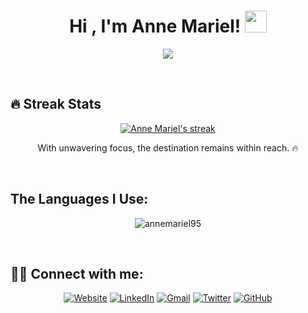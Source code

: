 <h1 align="center">Hi , I'm Anne Mariel! <img src="https://media.giphy.com/media/hvRJCLFzcasrR4ia7z/giphy.gif" width="35"></h1>
<p align="center">
 <a href="https://github.com/DenverCoder1/readme-typing-svg"><img src="https://readme-typing-svg.herokuapp.com?lines=a+Full+Stack+Web+Developer;&center=true&width=500&height=50&font=georgia"></a>
</p>

<br/>

## 🔥 Streak Stats

<p align="center">
  <a href="https://github.com/DenverCoder1/github-readme-streak-stats">
    <img title="🔥 Get streak stats for your profile at git.io/streak-stats" alt="Anne Mariel's streak" src="https://github-readme-streak-stats.herokuapp.com/?user=AnneMariel95&theme=algolia"/>
  </a>
  <p align="center"> With unwavering focus, the destination remains within reach. 🔥 </p>
</p>

<br/>

## The Languages I Use:

<p align="center"><img align="center" src="https://github-readme-stats.vercel.app/api/top-langs?username=annemariel95&show_icons=true&locale=en&layout=compact" alt="annemariel95" /></p>

<br/>

## 🙋‍♀️ Connect with me:
<p align="center">
	<a href="https://anne-mariel.com" target="_blank"><img src="https://img.icons8.com/bubbles/50/000000/web.png" alt="Website"/></a>
	<a href="https://www.linkedin.com/in/anne-mariel/" target="_blank"><img src="https://img.icons8.com/bubbles/50/000000/linkedin.png" alt="LinkedIn"/></a>
	<a href="mailto:a.mariel.recio@gmail.com" target="_blank"><img src="https://img.icons8.com/bubbles/50/000000/gmail.png" alt="Gmail"/></a>
 <a href="https://twitter.com/recio_mariel" target="_blank"><img src="https://img.icons8.com/bubbles/50/000000/twitter-squared.png" alt="Twitter"/></a>
 <a href="https://github.com/annemariel95" target="_blank"><img src="https://img.icons8.com/bubbles/50/000000/github.png" alt="GitHub"/></a>
</p>
